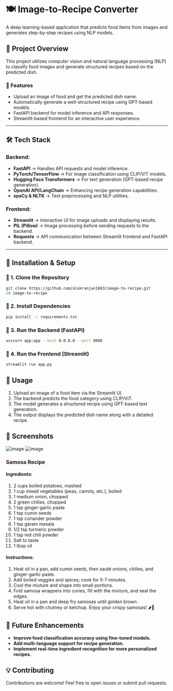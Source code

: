 # 🍽️ Image-to-Recipe Converter  

A deep learning-based application that predicts food items from images and generates step-by-step recipes using NLP models.

## 🚀 Project Overview  
This project utilizes computer vision and natural language processing (NLP) to classify food images and generate structured recipes based on the predicted dish.  

### 🔹 Features  
- Upload an image of food and get the predicted dish name.  
- Automatically generate a well-structured recipe using GPT-based models.  
- FastAPI backend for model inference and API responses.  
- Streamlit-based frontend for an interactive user experience.  

---

## 🛠️ Tech Stack  
### Backend:  
- **FastAPI** → Handles API requests and model inference.  
- **PyTorch/TensorFlow** → For image classification using CLIP/ViT models.  
- **Hugging Face Transformers** → For text generation (GPT-based recipe generation).  
- **OpenAI API/LangChain** → Enhancing recipe generation capabilities.  
- **spaCy & NLTK** → Text preprocessing and NLP utilities.  

### Frontend:  
- **Streamlit** → Interactive UI for image uploads and displaying results.  
- **PIL (Pillow)** → Image processing before sending requests to the backend.  
- **Requests** → API communication between Streamlit frontend and FastAPI backend.  

---

## 📌 Installation & Setup  

### 🔹 1. Clone the Repository  
```bash
git clone https://github.com/alokranjan1803/image-to-recipe.git
cd image-to-recipe
```
### 🔹 2. Install Dependencies
```bash
pip install -r requirements.txt
```
### 🔹 3. Run the Backend (FastAPI)
```bash
uvicorn app:app --host 0.0.0.0 --port 8000
```
### 🔹 4. Run the Frontend (Streamlit)
```bash
streamlit run app.py
```

## 📌 Usage
1. Upload an image of a food item via the Streamlit UI.
2. The backend predicts the food category using CLIP/ViT.
3. The model generates a structured recipe using GPT-based text generation.
4. The output displays the predicted dish name along with a detailed recipe.

## 📸 Screenshots
![image](https://github.com/user-attachments/assets/395f6cd7-c996-41fb-b5cc-bb7aa55fda4f)
![image](https://github.com/user-attachments/assets/f9fde9dc-ef71-4637-848a-9e05e405e43c)
### Samosa Recipe
#### Ingredients:
1. 2 cups boiled potatoes, mashed
2. 1 cup mixed vegetables (peas, carrots, etc.), boiled
3. 1 medium onion, chopped
4. 2 green chilies, chopped
5. 1 tsp ginger-garlic paste
6. 1 tsp cumin seeds
7. 1 tsp coriander powder
8. 1 tsp garam masala
9. 1/2 tsp turmeric powder
10. 1 tsp red chili powder
11. Salt to taste
12. 1 tbsp oil

#### Instructions:
1. Heat oil in a pan, add cumin seeds, then sauté onions, chilies, and ginger-garlic paste.
2. Add boiled veggies and spices; cook for 5-7 minutes.
3. Cool the mixture and shape into small portions.
4. Fold samosa wrappers into cones, fill with the mixture, and seal the edges.
5. Heat oil in a pan and deep fry samosas until golden brown.
6. Serve hot with chutney or ketchup. Enjoy your crispy samosas! 🌶️🥔

## 📖 Future Enhancements
- **Improve food classification accuracy using fine-tuned models.**
- **Add multi-language support for recipe generation.**
- **Implement real-time ingredient recognition for more personalized recipes.**

## 💡 Contributing
Contributions are welcome! Feel free to open issues or submit pull requests.



